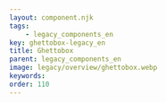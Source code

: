 ```yaml
---
layout: component.njk
tags: 
    - legacy_components_en
key: ghettobox-legacy_en
title: Ghettobox
parent: legacy_components_en
image: legacy/overview/ghettobox.webp
keywords: 
order: 110
---
```


